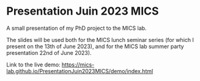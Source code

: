 # Presentation Juin 2023 MICS

A small presentation of my PhD project to the MICS lab. 

The slides will be used both for the MICS lunch seminar series (for which I present on the 13th of June 2023), and for the MICS lab summer party presentation 22nd of June 2023).

Link to the live demo:
https://mics-lab.github.io/PresentationJuin2023MICS/demo/index.html
